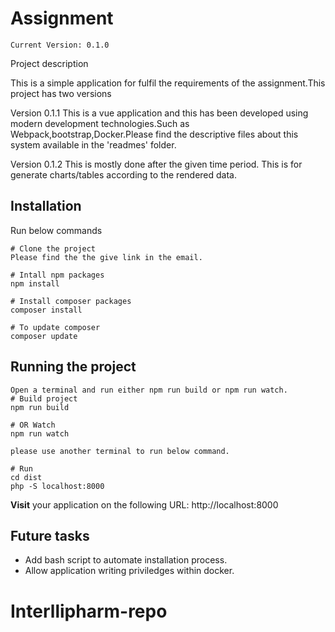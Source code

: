 # Assignment

```
Current Version: 0.1.0
```

Project description

This is a simple application for fulfil the requirements of the assignment.This project has two versions

Version 0.1.1
This is a vue application and this has been developed using modern development technologies.Such as Webpack,bootstrap,Docker.Please find the descriptive files about this system available in the 'readmes' folder.

Version 0.1.2
This is mostly done after the given time period. This is for generate charts/tables according to the rendered data.

## Installation

Run below commands
```
# Clone the project
Please find the the give link in the email.

# Intall npm packages
npm install

# Install composer packages
composer install

# To update composer
composer update
```

## Running the project

```
Open a terminal and run either npm run build or npm run watch.
# Build project
npm run build

# OR Watch
npm run watch

please use another terminal to run below command.

# Run
cd dist
php -S localhost:8000

```

**Visit** your application on the following URL: http://localhost:8000

## Future tasks
- Add bash script to automate installation process.
- Allow application writing priviledges within docker.
# Interllipharm-repo
